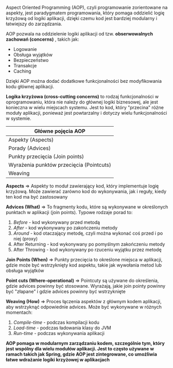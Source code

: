Aspect Oriented Programming (AOP), czyli programowanie zorientowane na aspekty, jest paradygmatem programowania, który pomaga oddzielić logię krzyżową od logiki aplikacji, dzięki czemu kod jest bardziej modularny i łatwiejszy do zarządzania.

AOP pozwala na oddzielenie logiki aplikacji od tzw. **obserwowalnych zachowań (concerns)** , takich jak:
- Logowanie
- Obsługa wyjątków
- Bezpieczeństwo
- Transakcje
- Caching

Dzięki AOP można dodać dodatkowe funkcjonalności bez modyfikowania kodu głównej aplikacji.

**Logika krzyżowa (cross-cutting concerns)** to rodzaj funkcjonalności w oprogramowaniu, która nie należy do głównej logiki biznesowej, ale jest konieczna w wielu miejscach systemu. Jest to kod, który "przecina" różne moduły aplikacji, ponieważ jest powtarzalny i dotyczy wielu funkcjonalności w systemie.


| Główne pojęcia AOP                       |
| ---------------------------------------- |
| Aspekty (Aspects)                        |
| Porady (Advices)                         |
| Punkty przecięcia (Join points)          |
| Wyrażenia punktów przecięcia (Pointcuts) |
| Weaving                                  |

**Aspects** => Aspekty to moduł zawierający kod, który implementuje logię krzyżową. Może zawierać zarówno kod do wykonywania, jak i reguły, kiedy ten kod ma być zastosowany

**Advices (What)** => To fragmenty kodu, które są wykonywane w określonych punktach w aplikacji (join points). Typowe rodzaje porad to:
1. *Before* - kod wykonywany przed metodą
2. *After* - kod wykonywany po zakończeniu metody
3. *Around* - kod otaczający metodę, czyli można wykonać coś przed i po niej (proxy)
4. After Returning - kod wykonywany po pomyślnym zakończeniu metody
5. After Throwing - kod wykonywany po rzuceniu wyjątku przez metodę

**Join Points (When)** => Punkty przecięcia to określone miejsca w aplikacji, gdzie może być wstrzyknięty kod aspektu, takie jak wywołania metod lub obsługa wyjątków

**Point cuts (Where-operational)** => Pointcuty są używane do określenia, gdzie advices powinny być stosowane. Wyrażają, jakie join pointy powinny być "złapane" i gdzie advices powinny być wstrzyknięte

**Weaving (How)** => Proces łączenia aspektów z głównym kodem aplikacji, aby wstrzyknąć odpowiednie advices. Może być wykonywane w różnych momentach:
1. *Compile-time* - podczas kompilacji kodu
2. *Load-time* - podczas ładowania klasy do JVM
3. *Run-time* - podczas wykonywania aplikacji

**AOP pomaga w modularnym zarządzaniu kodem, szczególnie tym, który jest wspólny dla wielu modułów aplikacji. Jest to często używane w ramach takich jak Spring, gdzie AOP jest zintegrowane, co umożliwia łatwe wdrażanie logiki krzyżowej w aplikacjach**

